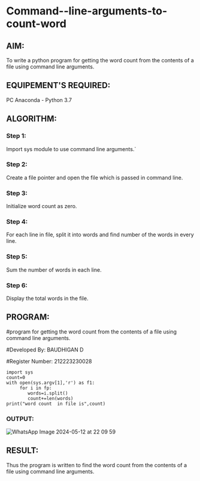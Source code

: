 # Command--line-arguments-to-count-word
## AIM:
To write a python program for getting the word count from the contents of a file using command line arguments.
## EQUIPEMENT'S REQUIRED: 
PC
Anaconda - Python 3.7
## ALGORITHM: 
### Step 1:
Import sys module to use command line arguments.`

### Step 2: 
Create a file pointer and open the file which is passed in command line.

### Step 3: 
Initialize word count as zero.

### Step 4:  
For each line in file, split it into words and find number of the words in every line.

### Step 5: 
Sum the number of words in each line.

### Step 6: 
Display the total words in the file.

## PROGRAM:

#program for getting the word count from the contents of a file using command line arguments.

#Developed By: BAUDHIGAN D

#Register Number: 212223230028

```
import sys
count=0
with open(sys.argv[1],'r') as f1:
     for i in fp:
        words=i.split()
        count+=len(words)
print("word count  in file is",count)
```
### OUTPUT:
![WhatsApp Image 2024-05-12 at 22 09 59](https://github.com/baudhigan/Command--line-arguments-to-count-word/assets/151921158/1f988261-ae8f-4094-99b8-1d7e89f42de9)

## RESULT:
Thus the program is written to find the word count from the contents of a file using command line arguments.
